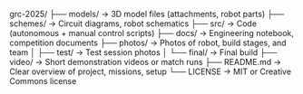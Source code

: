 grc-2025/
├── models/             → 3D model files (attachments, robot parts)
├── schemes/            → Circuit diagrams, robot schematics
├── src/                → Code (autonomous + manual control scripts)
├── docs/               → Engineering notebook, competition documents
├── photos/             → Photos of robot, build stages, and team
│   ├── test/           → Test session photos
│   └── final/          → Final build
├── video/              → Short demonstration videos or match runs
├── README.md           → Clear overview of project, missions, setup
└── LICENSE             → MIT or Creative Commons license
